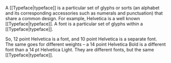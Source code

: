 A [[Typeface|typeface]] is a particular set of glyphs or sorts (an alphabet and its corresponding accessories such as numerals and punctuation) that share a common design. For example, Helvetica is a well known [[Typeface|typeface]]. A font is a particular set of glyphs within a [[Typeface|typeface]].

So, 12 point Helvetica is a font, and 10 point Helvetica is a separate font. The same goes for different weights – a 14 point Helvetica Bold is a different font than a 14 pt Helvetica Light. They are different fonts, but the same [[Typeface|typeface]].
